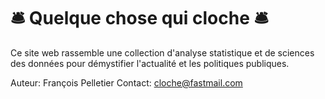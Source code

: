 # :bellhop_bell: Quelque chose qui cloche :bellhop_bell:

Ce site web rassemble une collection d'analyse statistique et de sciences des données pour démystifier l'actualité et les politiques publiques.

Auteur: François Pelletier
Contact: [cloche@fastmail.com](mailto:cloche@fastmail.com)

